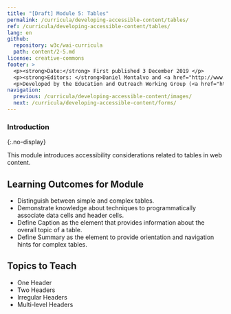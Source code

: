 ```yaml
---
title: "[Draft] Module 5: Tables"
permalink: /curricula/developing-accessible-content/tables/
ref: /curricula/developing-accessible-content/tables/
lang: en
github:
  repository: w3c/wai-curricula
  path: content/2-5.md
license: creative-commons
footer: >
  <p><strong>Date:</strong> First published 3 December 2019 </p>
  <p><strong>Editors: </strong>Daniel Montalvo and <a href="http://www.w3.org/People/shadi/">Shadi Abou-Zahra</a>. Contributors: <a href="https://www.w3.org/WAI/EO/EOWG-members">EOWG Participants</a>. </p>
  <p>Developed by the Education and Outreach Working Group (<a href="http://www.w3.org/WAI/EO/">EOWG</a>). Developed with support from the <a href="https://www.w3.org/WAI/about/projects/wai-guide/">WAI-Guide Project</a> funded by the European Commission (EC) under the Horizon 2020 program (Grant Agreement 822245).</p>
navigation:
  previous: /curricula/developing-accessible-content/images/
  next: /curricula/developing-accessible-content/forms/
---
```


### Introduction
{:.no-display}

This module introduces accessibility considerations related to tables in web content.

## Learning Outcomes for Module

* Distinguish between simple and complex tables.
* Demonstrate knowledge about techniques to programmatically associate data cells and header cells.
* Define Caption as the element that provides information about the overall topic of a table.
* Define Summary as the element to provide orientation and navigation hints for complex tables.

## Topics to Teach

* One Header
* Two Headers
* Irregular Headers
* Multi-level Headers


